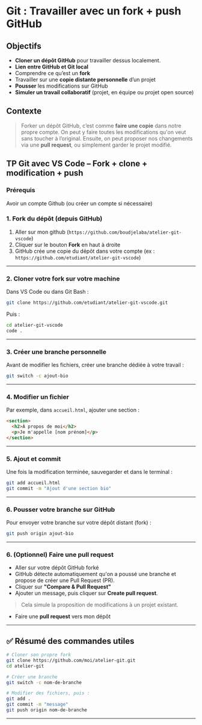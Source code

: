 # Git : Travailler avec un fork + push GitHub

## Objectifs

* **Cloner un dépôt GitHub** pour travailler dessus localement. 
* **Lien entre GitHub et Git local**
* Comprendre ce qu’est un **fork**
* Travailler sur une **copie distante personnelle** d’un projet
* **Pousser** les modifications sur GitHub
* **Simuler un travail collaboratif** (projet, en équipe ou projet open source)

## Contexte

> Forker un dépôt GitHub, c’est comme **faire une copie** dans notre propre compte.
> On peut y faire toutes les modifications qu'on veut sans toucher à l’original.
> Ensuite, on peut proposer nos changements via une **pull request**, ou simplement garder le projet modifié.

## TP Git avec VS Code – Fork + clone + modification + push

### Prérequis

Avoir un compte Github (ou créer un compte si nécessaire)

### 1. Fork du dépôt (depuis GitHub)

1. Aller sur mon github (`https://github.com/boudjelaba/atelier-git-vscode`)
2. Cliquer sur le bouton **Fork** en haut à droite
3. GitHub crée une copie du dépôt dans votre compte (ex : `https://github.com/etudiant/atelier-git-vscode`)

---

### 2. Cloner votre fork sur votre machine

Dans VS Code ou dans Git Bash :

```bash
git clone https://github.com/etudiant/atelier-git-vscode.git
```

Puis :

```bash
cd atelier-git-vscode
code .
```

---

### 3. Créer une branche personnelle

Avant de modifier les fichiers, créer une branche dédiée à votre travail :

```bash
git switch -c ajout-bio
```

---

### 4. Modifier un fichier

Par exemple, dans `accueil.html`, ajouter une section :

```html
<section>
  <h2>À propos de moi</h2>
  <p>Je m'appelle [nom prénom]</p>
</section>
```

---

### 5. Ajout et commit

Une fois la modification terminée, sauvegarder et dans le terminal :

```bash
git add accueil.html
git commit -m "Ajout d'une section bio"
```

---

### 6. Pousser votre branche sur GitHub

Pour envoyer votre branche sur votre dépôt distant (fork) :

```bash
git push origin ajout-bio
```

---

### 6. (Optionnel) Faire une pull request

* Aller sur votre dépôt GitHub forké
* GitHub détecte automatiquement qu'on a poussé une branche et propose de créer une Pull Request (PR).
* Cliquer sur **"Compare & Pull Request"**
* Ajouter un message, puis cliquer sur **Create pull request**.

> Cela simule la proposition de modifications à un projet existant.

* Faire une **pull request** vers mon dépôt

---

## ✅ Résumé des commandes utiles

```bash
# Cloner son propre fork
git clone https://github.com/moi/atelier-git.git
cd atelier-git

# Créer une branche
git switch -c nom-de-branche

# Modifier des fichiers, puis :
git add .
git commit -m "message"
git push origin nom-de-branche
```

---

